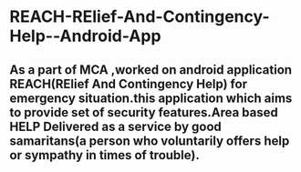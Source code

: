 # REACH-RElief-And-Contingency-Help--Android-App

## As a part of MCA ,worked on android application REACH(RElief And Contingency Help) for emergency situation.this application which aims to provide set of security features.Area based HELP Delivered as a service by good samaritans(a person who voluntarily offers help or sympathy in times of trouble).

